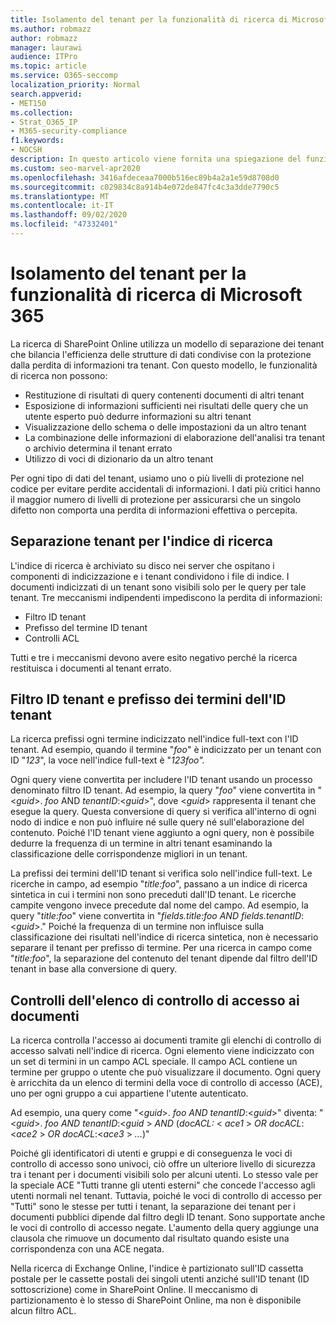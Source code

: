 ```yaml
---
title: Isolamento del tenant per la funzionalità di ricerca di Microsoft 365
ms.author: robmazz
author: robmazz
manager: laurawi
audience: ITPro
ms.topic: article
ms.service: O365-seccomp
localization_priority: Normal
search.appverid:
- MET150
ms.collection:
- Strat_O365_IP
- M365-security-compliance
f1.keywords:
- NOCSH
description: In questo articolo viene fornita una spiegazione del funzionamento dell'isolamento del tenant per separare i dati del tenant in Ricerca di Microsoft 365.
ms.custom: seo-marvel-apr2020
ms.openlocfilehash: 3416afdeceaa7000b516ec89b4a2a1e59d8708d0
ms.sourcegitcommit: c029834c8a914b4e072de847fc4c3a3dde7790c5
ms.translationtype: MT
ms.contentlocale: it-IT
ms.lasthandoff: 09/02/2020
ms.locfileid: "47332401"
---
```

# <a name="tenant-isolation-in-microsoft-365-search"></a>Isolamento del tenant per la funzionalità di ricerca di Microsoft 365

La ricerca di SharePoint Online utilizza un modello di separazione dei tenant che bilancia l'efficienza delle strutture di dati condivise con la protezione dalla perdita di informazioni tra tenant. Con questo modello, le funzionalità di ricerca non possono:

- Restituzione di risultati di query contenenti documenti di altri tenant
- Esposizione di informazioni sufficienti nei risultati delle query che un utente esperto può dedurre informazioni su altri tenant
- Visualizzazione dello schema o delle impostazioni da un altro tenant
- La combinazione delle informazioni di elaborazione dell'analisi tra tenant o archivio determina il tenant errato
- Utilizzo di voci di dizionario da un altro tenant

Per ogni tipo di dati del tenant, usiamo uno o più livelli di protezione nel codice per evitare perdite accidentali di informazioni. I dati più critici hanno il maggior numero di livelli di protezione per assicurarsi che un singolo difetto non comporta una perdita di informazioni effettiva o percepita.

## <a name="tenant-separation-for-the-search-index"></a>Separazione tenant per l'indice di ricerca

L'indice di ricerca è archiviato su disco nei server che ospitano i componenti di indicizzazione e i tenant condividono i file di indice. I documenti indicizzati di un tenant sono visibili solo per le query per tale tenant. Tre meccanismi indipendenti impediscono la perdita di informazioni:

- Filtro ID tenant
- Prefisso del termine ID tenant
- Controlli ACL

Tutti e tre i meccanismi devono avere esito negativo perché la ricerca restituisca i documenti al tenant errato.

## <a name="tenant-id-filtering-and-tenant-id-term-prefixing"></a>Filtro ID tenant e prefisso dei termini dell'ID tenant

La ricerca prefissi ogni termine indicizzato nell'indice full-text con l'ID tenant. Ad esempio, quando il termine "*foo*" è indicizzato per un tenant con ID "*123*", la voce nell'indice full-text è "*123foo".*

Ogni query viene convertita per includere l'ID tenant usando un processo denominato filtro ID tenant. Ad esempio, la query "*foo*" viene convertita in "<*guid*>. *foo* AND *tenantID*:<*guid*>", dove <*guid*> rappresenta il tenant che esegue la query. Questa conversione di query si verifica all'interno di ogni nodo di indice e non può influire né sulle query né sull'elaborazione del contenuto. Poiché l'ID tenant viene aggiunto a ogni query, non è possibile dedurre la frequenza di un termine in altri tenant esaminando la classificazione delle corrispondenze migliori in un tenant.

La prefissi dei termini dell'ID tenant si verifica solo nell'indice full-text. Le ricerche in campo, ad esempio "*title:foo*", passano a un indice di ricerca sintetica in cui i termini non sono preceduti dall'ID tenant. Le ricerche campite vengono invece precedute dal nome del campo. Ad esempio, la query "*title:foo*" viene convertita in "*fields.title:foo AND fields.tenantID*:<*guid*>." Poiché la frequenza di un termine non influisce sulla classificazione dei risultati nell'indice di ricerca sintetica, non è necessario separare il tenant per prefisso di termine. Per una ricerca in campo come "*title:foo*", la separazione del contenuto del tenant dipende dal filtro dell'ID tenant in base alla conversione di query.

## <a name="document-access-control-list-checks"></a>Controlli dell'elenco di controllo di accesso ai documenti

La ricerca controlla l'accesso ai documenti tramite gli elenchi di controllo di accesso salvati nell'indice di ricerca. Ogni elemento viene indicizzato con un set di termini in un campo ACL speciale. Il campo ACL contiene un termine per gruppo o utente che può visualizzare il documento. Ogni query è arricchita da un elenco di termini della voce di controllo di accesso (ACE), uno per ogni gruppo a cui appartiene l'utente autenticato.

Ad esempio, una query come "<*guid*>. *foo AND tenantID*:<*guid*>" diventa: "<*guid*>. *foo AND tenantID*:<*guid* >  *AND* (*docACL:* < *ace1* >  *OR docACL*:<*ace2* >  *OR docACL*:<*ace3* >  *...*)"

Poiché gli identificatori di utenti e gruppi e di conseguenza le voci di controllo di accesso sono univoci, ciò offre un ulteriore livello di sicurezza tra i tenant per i documenti visibili solo per alcuni utenti. Lo stesso vale per la speciale ACE "Tutti tranne gli utenti esterni" che concede l'accesso agli utenti normali nel tenant. Tuttavia, poiché le voci di controllo di accesso per "Tutti" sono le stesse per tutti i tenant, la separazione dei tenant per i documenti pubblici dipende dal filtro degli ID tenant. Sono supportate anche le voci di controllo di accesso negate. L'aumento della query aggiunge una clausola che rimuove un documento dal risultato quando esiste una corrispondenza con una ACE negata.

Nella ricerca di Exchange Online, l'indice è partizionato sull'ID cassetta postale per le cassette postali dei singoli utenti anziché sull'ID tenant (ID sottoscrizione) come in SharePoint Online. Il meccanismo di partizionamento è lo stesso di SharePoint Online, ma non è disponibile alcun filtro ACL.
